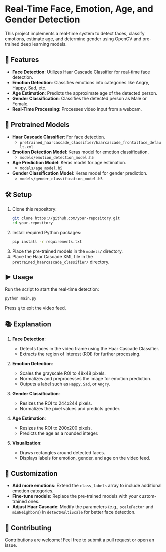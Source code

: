 # Real-Time Face, Emotion, Age, and Gender Detection

This project implements a real-time system to detect faces, classify emotions, estimate age, and determine gender using OpenCV and pre-trained deep learning models.

## 🚀 Features
- **Face Detection**: Utilizes Haar Cascade Classifier for real-time face detection.
- **Emotion Detection**: Classifies emotions into categories like Angry, Happy, Sad, etc.
- **Age Estimation**: Predicts the approximate age of the detected person.
- **Gender Classification**: Classifies the detected person as Male or Female.
- **Real-Time Processing**: Processes video input from a webcam.


## 📂 Pretrained Models
- **Haar Cascade Classifier**: For face detection.
  - `pretrained_haarcascade_classifier/haarcascade_frontalface_default.xml`
- **Emotion Detection Model**: Keras model for emotion classification.
  - `models/emotion_detection_model.h5`
- **Age Prediction Model**: Keras model for age estimation.
  - `models/age_model.h5`
- **Gender Classification Model**: Keras model for gender prediction.
  - `models/gender_classification_model.h5`

## 🛠 Setup
1. Clone this repository:
   ```bash
   git clone https://github.com/your-repository.git
   cd your-repository
   ```
2. Install required Python packages:
   ```bash
   pip install -r requirements.txt
   ```
3. Place the pre-trained models in the `models/` directory.
4. Place the Haar Cascade XML file in the `pretrained_haarcascade_classifier/` directory.

## ▶️ Usage
Run the script to start the real-time detection:
```bash
python main.py
```
Press `q` to exit the video feed.

## 📚 Explanation
1. **Face Detection**:
   - Detects faces in the video frame using the Haar Cascade Classifier.
   - Extracts the region of interest (ROI) for further processing.

2. **Emotion Detection**:
   - Scales the grayscale ROI to 48x48 pixels.
   - Normalizes and preprocesses the image for emotion prediction.
   - Outputs a label such as `Happy`, `Sad`, or `Angry`.

3. **Gender Classification**:
   - Resizes the ROI to 244x244 pixels.
   - Normalizes the pixel values and predicts gender.

4. **Age Estimation**:
   - Resizes the ROI to 200x200 pixels.
   - Predicts the age as a rounded integer.

5. **Visualization**:
   - Draws rectangles around detected faces.
   - Displays labels for emotion, gender, and age on the video feed.

## 🔧 Customization
- **Add more emotions**: Extend the `class_labels` array to include additional emotion categories.
- **Fine-tune models**: Replace the pre-trained models with your custom-trained ones.
- **Adjust Haar Cascade**: Modify the parameters (e.g., `scaleFactor` and `minNeighbors`) in `detectMultiScale` for better face detection.

## 🤝 Contributing
Contributions are welcome! Feel free to submit a pull request or open an issue.
